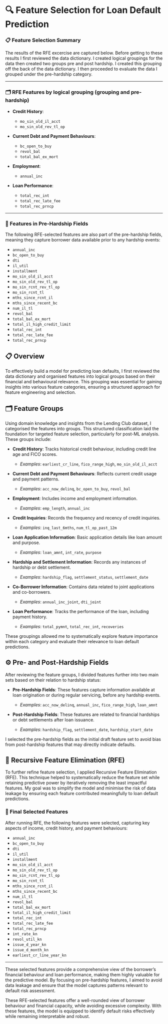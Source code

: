 # 🔍 Feature Selection for Loan Default Prediction

### 📋 Feature Selection Summary

The results of the RFE excercise are captured below. Before getting to these results I first reviewed the data dictionary. I created logical groupings for the data then created two groups pre and post hardship. I created this grouping off the back of the data dictionary. I then proceeded to evaluate the data I grouped under the pre-hardship category.

---

### 🗂️ RFE Features by logical grouping (grouping and pre-hardship)

- **Credit History**:
  - `mo_sin_old_il_acct`
  - `mo_sin_old_rev_tl_op`

- **Current Debt and Payment Behaviours**:
  - `bc_open_to_buy`
  - `revol_bal`
  - `total_bal_ex_mort`

- **Employment**:
  - `annual_inc`

- **Loan Performance**:
  - `total_rec_int`
  - `total_rec_late_fee`
  - `total_rec_prncp`

---

### 🔄 Features in Pre-Hardship Fields

The following RFE-selected features are also part of the pre-hardship fields, meaning they capture borrower data available prior to any hardship events:

- `annual_inc`
- `bc_open_to_buy`
- `dti`
- `il_util`
- `installment`
- `mo_sin_old_il_acct`
- `mo_sin_old_rev_tl_op`
- `mo_sin_rcnt_rev_tl_op`
- `mo_sin_rcnt_tl`
- `mths_since_rcnt_il`
- `mths_since_recent_bc`
- `num_il_tl`
- `revol_bal`
- `total_bal_ex_mort`
- `total_il_high_credit_limit`
- `total_rec_int`
- `total_rec_late_fee`
- `total_rec_prncp`

## 📋 Overview

To effectively build a model for predicting loan defaults, I first reviewed the data dictionary and organised features into logical groups based on their financial and behavioural relevance. This grouping was essential for gaining insights into various feature categories, ensuring a structured approach for feature engineering and selection.

## 🗂️ Feature Groups

Using domain knowledge and insights from the Lending Club dataset, I categorised the features into groups. This structured classification laid the foundation for targeted feature selection, particularly for post-ML analysis. These groups include:

- **Credit History**: Tracks historical credit behaviour, including credit line age and FICO scores.
  - *Examples*: `earliest_cr_line`, `fico_range_high`, `mo_sin_old_il_acct`

- **Current Debt and Payment Behaviours**: Reflects current credit usage and payment patterns.
  - *Examples*: `acc_now_delinq`, `bc_open_to_buy`, `revol_bal`

- **Employment**: Includes income and employment information.
  - *Examples*: `emp_length`, `annual_inc`

- **Credit Inquiries**: Records the frequency and recency of credit inquiries.
  - *Examples*: `inq_last_6mths`, `num_tl_op_past_12m`

- **Loan Application Information**: Basic application details like loan amount and purpose.
  - *Examples*: `loan_amnt`, `int_rate`, `purpose`

- **Hardship and Settlement Information**: Records any instances of hardship or debt settlement.
  - *Examples*: `hardship_flag`, `settlement_status`, `settlement_date`

- **Co-Borrower Information**: Contains data related to joint applications and co-borrowers.
  - *Examples*: `annual_inc_joint`, `dti_joint`

- **Loan Performance**: Tracks the performance of the loan, including payment history.
  - *Examples*: `total_pymnt`, `total_rec_int`, `recoveries`

These groupings allowed me to systematically explore feature importance within each category and evaluate their relevance to loan default predictions.

## ⚙️ Pre- and Post-Hardship Fields

After reviewing the feature groups, I divided features further into two main sets based on their relation to hardship status:

- **Pre-Hardship Fields**: These features capture information available at loan origination or during regular servicing, before any hardship events.
  - *Examples*: `acc_now_delinq`, `annual_inc`, `fico_range_high`, `loan_amnt`

- **Post-Hardship Fields**: These features are related to financial hardships or debt settlements after loan issuance.
  - *Examples*: `hardship_flag`, `settlement_date`, `hardship_start_date`

I selected the pre-hardship fields as the initial draft feature set to avoid bias from post-hardship features that may directly indicate defaults.

## 🔄 Recursive Feature Elimination (RFE)

To further refine feature selection, I applied Recursive Feature Elimination (RFE). This technique helped to systematically reduce the feature set while retaining predictive power by iteratively removing the least impactful features. My goal was to simplify the model and minimise the risk of data leakage by ensuring each feature contributed meaningfully to loan default predictions.

### 📑 Final Selected Features

After running RFE, the following features were selected, capturing key aspects of income, credit history, and payment behaviours:

- `annual_inc`
- `bc_open_to_buy`
- `dti`
- `il_util`
- `installment`
- `mo_sin_old_il_acct`
- `mo_sin_old_rev_tl_op`
- `mo_sin_rcnt_rev_tl_op`
- `mo_sin_rcnt_tl`
- `mths_since_rcnt_il`
- `mths_since_recent_bc`
- `num_il_tl`
- `revol_bal`
- `total_bal_ex_mort`
- `total_il_high_credit_limit`
- `total_rec_int`
- `total_rec_late_fee`
- `total_rec_prncp`
- `int_rate_kn`
- `revol_util_kn`
- `issue_d_year_kn`
- `issue_d_month_kn`
- `earliest_cr_line_year_kn`

---

These selected features provide a comprehensive view of the borrower’s financial behaviour and loan performance, making them highly valuable for the predictive model. By focusing on pre-hardship features, I aimed to avoid data leakage and ensure that the model captures patterns relevant to default risk assessment.

These RFE-selected features offer a well-rounded view of borrower behaviour and financial capacity, while avoiding excessive complexity. With these features, the model is equipped to identify default risks effectively while remaining interpretable and robust.
